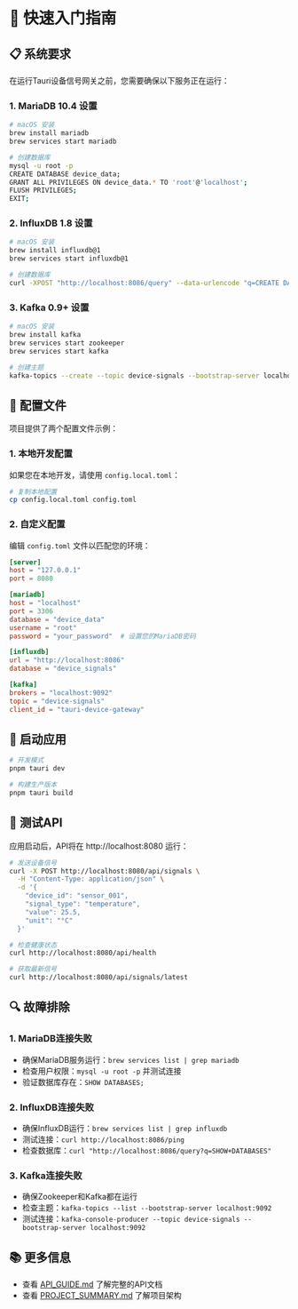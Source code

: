 # 🚀 快速入门指南

## 📋 系统要求

在运行Tauri设备信号网关之前，您需要确保以下服务正在运行：

### 1. MariaDB 10.4 设置

```bash
# macOS 安装
brew install mariadb
brew services start mariadb

# 创建数据库
mysql -u root -p
CREATE DATABASE device_data;
GRANT ALL PRIVILEGES ON device_data.* TO 'root'@'localhost';
FLUSH PRIVILEGES;
EXIT;
```

### 2. InfluxDB 1.8 设置

```bash
# macOS 安装
brew install influxdb@1
brew services start influxdb@1

# 创建数据库
curl -XPOST "http://localhost:8086/query" --data-urlencode "q=CREATE DATABASE device_signals"
```

### 3. Kafka 0.9+ 设置

```bash
# macOS 安装
brew install kafka
brew services start zookeeper
brew services start kafka

# 创建主题
kafka-topics --create --topic device-signals --bootstrap-server localhost:9092 --partitions 3 --replication-factor 1
```

## 🔧 配置文件

项目提供了两个配置文件示例：

### 1. 本地开发配置

如果您在本地开发，请使用 `config.local.toml`：

```bash
# 复制本地配置
cp config.local.toml config.toml
```

### 2. 自定义配置

编辑 `config.toml` 文件以匹配您的环境：

```toml
[server]
host = "127.0.0.1"
port = 8080

[mariadb]
host = "localhost"
port = 3306
database = "device_data"
username = "root"
password = "your_password"  # 设置您的MariaDB密码

[influxdb]
url = "http://localhost:8086"
database = "device_signals"

[kafka]
brokers = "localhost:9092"
topic = "device-signals"
client_id = "tauri-device-gateway"
```

## 🚀 启动应用

```bash
# 开发模式
pnpm tauri dev

# 构建生产版本
pnpm tauri build
```

## 🧪 测试API

应用启动后，API将在 http://localhost:8080 运行：

```bash
# 发送设备信号
curl -X POST http://localhost:8080/api/signals \
  -H "Content-Type: application/json" \
  -d '{
    "device_id": "sensor_001",
    "signal_type": "temperature", 
    "value": 25.5,
    "unit": "°C"
  }'

# 检查健康状态
curl http://localhost:8080/api/health

# 获取最新信号
curl http://localhost:8080/api/signals/latest
```

## 🔍 故障排除

### 1. MariaDB连接失败
- 确保MariaDB服务运行：`brew services list | grep mariadb`
- 检查用户权限：`mysql -u root -p` 并测试连接
- 验证数据库存在：`SHOW DATABASES;`

### 2. InfluxDB连接失败
- 确保InfluxDB运行：`brew services list | grep influxdb`
- 测试连接：`curl http://localhost:8086/ping`
- 检查数据库：`curl "http://localhost:8086/query?q=SHOW+DATABASES"`

### 3. Kafka连接失败
- 确保Zookeeper和Kafka都在运行
- 检查主题：`kafka-topics --list --bootstrap-server localhost:9092`
- 测试连接：`kafka-console-producer --topic device-signals --bootstrap-server localhost:9092`

## 📚 更多信息

- 查看 [API_GUIDE.md](./API_GUIDE.md) 了解完整的API文档
- 查看 [PROJECT_SUMMARY.md](./PROJECT_SUMMARY.md) 了解项目架构